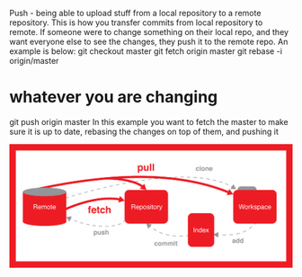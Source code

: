 Push - being able to upload stuff from a local repository to a remote repository. This is how you transfer commits from local repository to remote.
If someone were to change something on their local repo, and they want everyone else to see the changes, they push it to the remote repo. An example is below: 
git checkout master
git fetch origin master
git rebase -i origin/master
# whatever you are changing
git push origin master
In this example you want to fetch the master to make sure it is up to date, rebasing the changes on top of them, and pushing it

![pull-push-remote-repository.png](pull-push-remote-repository.png)